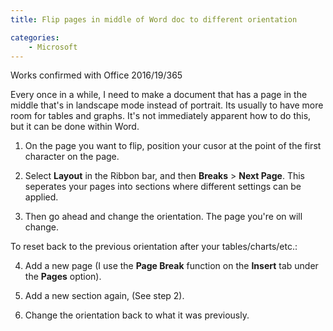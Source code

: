 ```yaml
---
title: Flip pages in middle of Word doc to different orientation

categories:
    - Microsoft
---
```


Works confirmed with Office 2016/19/365

Every once in a while, I need to make a document that has a page in the middle that's in landscape mode instead of portrait. Its usually to have more room for tables and graphs. It's not immediately apparent how to do this, but it can be done within Word.

1) On the page you want to flip, position your cusor at the point of the first character on the page.

2) Select <b>Layout</b> in the Ribbon bar, and then <b>Breaks</b> > <b>Next Page</b>. This seperates your pages into sections where different settings can be applied.

3) Then go ahead and change the orientation. The page you're on will change.

To reset back to the previous orientation after your tables/charts/etc.:

4) Add a new page (I use the <b>Page Break</b> function on the <b>Insert</b> tab under the <b>Pages</b> option).

5) Add a new section again, (See step 2).

6) Change the orientation back to what it was previously.